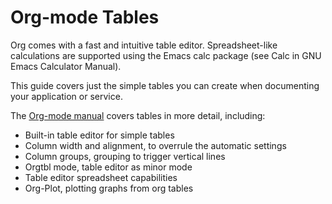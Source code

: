 # Org-mode Tables

Org comes with a fast and intuitive table editor. Spreadsheet-like calculations are supported using the Emacs calc package (see Calc in GNU Emacs Calculator Manual).

This guide covers just the simple tables you can create when documenting your application or service.

The [Org-mode manual](https://orgmode.org/manual/Tables.html) covers tables in more detail, including:

* Built-in table editor for simple tables
* Column width and alignment, to overrule the automatic settings
* Column groups, grouping to trigger vertical lines
* Orgtbl mode, table editor as minor mode
* Table editor spreadsheet capabilities
* Org-Plot, plotting graphs from org tables
